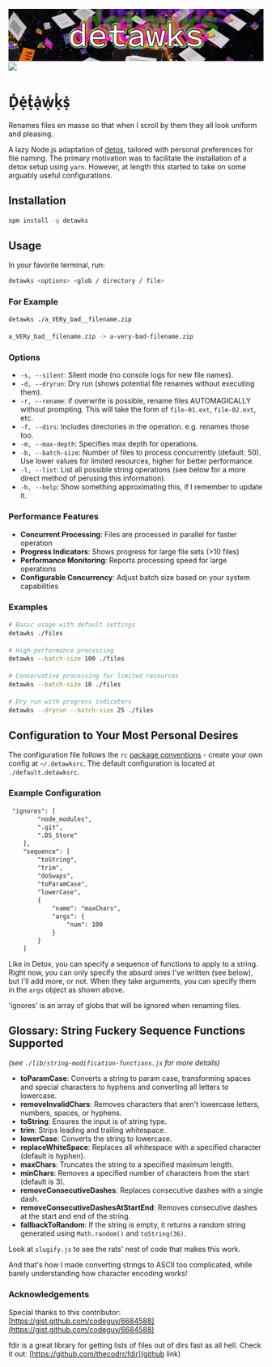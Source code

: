 ![Detawks Logo](./.github/detawks-small.jpg)
![](https://img.shields.io/badge/garbage-red)

# D͓̽e͓̽t͓̽a͓̽w͓̽k͓̽s͓̽

Renames files en masse so that when I scroll by them they all look uniform and pleasing.

A lazy Node.js adaptation of [detox](https://github.com/dharple/detox), tailored with personal preferences for file naming. The primary motivation was to facilitate the installation of a detox setup using `yarn`. However, at length this started to take on some arguably useful configurations.

## Installation

```bash
npm install -g detawks
```

## Usage

In your favorite terminal, run:

```bash
detawks <options> <glob / directory / file> 
```

### For Example

```bash
detawks ./a_VERy_bad__filename.zip

a_VERy_bad__filename.zip -> a-very-bad-filename.zip
```

### Options

- `-s, --silent`: Silent mode (no console logs for new file names).
- `-d, --dryrun`: Dry run (shows potential file renames without executing them).
- `-r, --rename`: if overwrite is possible, rename files AUTOMAGICALLY without prompting. This will take the form of `file-01.ext`, `file-02.ext`, etc.
- `-f, --dirs`: Includes directories in the operation. e.g. renames those too.
- `-m, --max-depth`: Specifies max depth for operations.
- `-b, --batch-size`: Number of files to process concurrently (default: 50). Use lower values for limited resources, higher for better performance.
- `-l, --list`: List all possible string operations (see below for a more direct method of perusing this information).
- `-h, --help`: Show something approximating this, if I remember to update it.

### Performance Features

- **Concurrent Processing**: Files are processed in parallel for faster operation
- **Progress Indicators**: Shows progress for large file sets (>10 files)
- **Performance Monitoring**: Reports processing speed for large operations
- **Configurable Concurrency**: Adjust batch size based on your system capabilities

### Examples

```bash
# Basic usage with default settings
detawks ./files

# High-performance processing
detawks --batch-size 100 ./files

# Conservative processing for limited resources
detawks --batch-size 10 ./files

# Dry run with progress indicators
detawks --dryrun --batch-size 25 ./files
```

## Configuration to Your Most Personal Desires

The configuration file follows the `rc` [package conventions](https://www.npmjs.com/package/rc) - create your own config at `~/.detawksrc`. The default configuration is located at `./default.detawksrc`.

### Example Configuration

```
 "ignores": [
        "node_modules",
        ".git",
        ".DS_Store"
    ],
    "sequence": [
        "toString",
        "trim",
        "doSwaps",
        "toParamCase",
        "lowerCase",
        {
            "name": "maxChars",
            "args": {
                "num": 100
            }
        }
    ]
```

Like in Detox, you can specify a sequence of functions to apply to a string. Right now, you can only specify the absurd ones I've written (see below), but I'll add more, or not. When they take arguments, you can specify them in the `args` object as shown above.

'ignores' is an array of globs that will be ignored when renaming files.

## Glossary: String Fuckery Sequence Functions Supported

*(see `./lib/string-modification-functions.js` for more details)*

- **toParamCase**: Converts a string to param case, transforming spaces and special characters to hyphens and converting all letters to lowercase.
- **removeInvalidChars**: Removes characters that aren't lowercase letters, numbers, spaces, or hyphens.
- **toString**: Ensures the input is of string type.
- **trim**: Strips leading and trailing whitespace.
- **lowerCase**: Converts the string to lowercase.
- **replaceWhiteSpace**: Replaces all whitespace with a specified character (default is hyphen).
- **maxChars**: Truncates the string to a specified maximum length.
- **minChars**: Removes a specified number of characters from the start (default is 3).
- **removeConsecutiveDashes**: Replaces consecutive dashes with a single dash.
- **removeConsecutiveDashesAtStartEnd**: Removes consecutive dashes at the start and end of the string.
- **fallbackToRandom**: If the string is empty, it returns a random string generated using `Math.random()` and `toString(36)`.

Look at `slugify.js` to see the rats' nest of code that makes this work.

And that's how I made converting strings to ASCII too complicated, while barely understanding how character encoding works!

### Acknowledgements

Special thanks to this contributor: [https://gist.github.com/codeguy/6684588](https://gist.github.com/codeguy/6684588)

fdir is a great library for getting lists of files out of dirs fast as all hell. Check it out: [https://github.com/thecodrr/fdir](github link)
